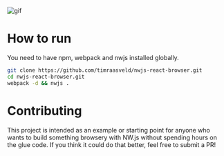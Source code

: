 ![gif](https://media.giphy.com/media/3ohze10jbwW1xICosE/giphy.gif)

# How to run
You need to have npm, webpack and nwjs installed globally.
```bash
git clone https://github.com/timraasveld/nwjs-react-browser.git
cd nwjs-react-browser.git
webpack -d && nwjs .
```

# Contributing

This project is intended as an example or starting point for anyone who wants to build something browsery with NW.js without spending hours on the glue code. If you think it could do that better, feel free to submit a PR!

